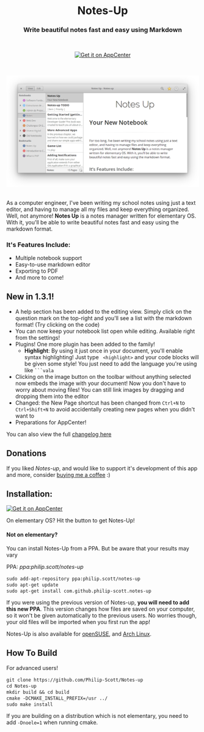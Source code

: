 <div>
  <h1 align="center">Notes-Up</h1>
  <h3 align="center">Write beautiful notes fast and easy using Markdown</h3>
</div>

<br/>

<p align="center">
  <a href="https://appcenter.elementary.io/com.github.philip-scott.notes-up">
    <img src="https://appcenter.elementary.io/badge.svg" alt="Get it on AppCenter">
  </a>
</p>

<br/>

<p align="center">
    <img src="Screenshot.png" alt="Screenshot">
</p>

<h2> </h2>

As a computer engineer, I've been writing my school notes using just a text editor, and having to manage all my files and keep everything organized. Well, not anymore! **Notes Up** is a notes manager written for elementary OS. With it, you'll be able to write beautiful notes fast and easy using the markdown format.

### It's Features Include:

- Multiple notebook support
- Easy-to-use markdown editor
- Exporting to PDF
- And more to come!

## New in 1.3.1!

- A help section has been added to the editing view. Simply click on the question mark on the top-right and you'll see a list with the markdown format! (Try clicking on the code)
- You can now keep your notebook list open while editing. Available right from the settings!
- Plugins! One more plugin has been added to the family!
	- **Highlight**: By using it just once in your document, you'll enable syntax highlighting! Just type  ` <highlight>` and your code blocks will be given some style! You just need to add the language you're using like ` ```vala `
- Clicking on the image button on the toolbar without anything selected now embeds the image with your document! Now you don't have to worry about moving files! You can still link images by dragging and dropping them into the editor
- Changed: the New Page shortcut has been changed from `Ctrl+N` to `Ctrl+Shift+N` to avoid accidentally creating new pages when you didn't want to
- Preparations for AppCenter!

You can also view the full [changelog here](changelog.md)

## Donations
If you liked _Notes-up_, and would like to support it's development of this app and more, consider [buying me a coffee](https://www.paypal.com/cgi-bin/webscr?cmd=_s-xclick&hosted_button_id=WYD9ZJK6ZFUDQ) :)

## Installation:
[![Get it on AppCenter](https://appcenter.elementary.io/badge.svg)](https://appcenter.elementary.io/com.github.philip-scott.notes-up)

On elementary OS? Hit the button to get Notes-Up!

#### Not on elementary?
You can install Notes-Up from a PPA. But be aware that your results may vary

PPA: _ppa:philip.scott/notes-up_

	sudo add-apt-repository ppa:philip.scott/notes-up
	sudo apt-get update
	sudo apt-get install com.github.philip-scott.notes-up

If you were using the previous version of Notes-up, **you will need to add this new PPA**. This version changes how files are saved on your computer, so it won't be given automatically to the previous users. No worries though, your old files will be imported when you first run the app!

Notes-Up is also available for [openSUSE](https://software.opensuse.org/package/notes-up), and [Arch Linux](https://aur.archlinux.org/packages/?O=0&K=notes-up).

## How To Build
For advanced users!

	git clone https://github.com/Philip-Scott/Notes-up
	cd Notes-up
	mkdir build && cd build
	cmake -DCMAKE_INSTALL_PREFIX=/usr ../
	sudo make install

If you are building on a distribution which is not elementary, you need to add `-Dnoele=1` when running cmake.
